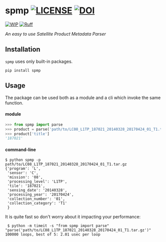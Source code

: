 # spmp [![LICENSE](https://img.shields.io/github/license/pierre-manchon/INPMT)](https://www.gnu.org/licenses/gpl-3.0.en.html) [![DOI](https://zenodo.org/badge/DOI/10.5281/zenodo.8114950.svg)](https://doi.org/10.5281/zenodo.8114950)
[![WIP](https://www.repostatus.org/badges/latest/wip.svg)](https://www.repostatus.org/#wip)
[![Ruff](https://img.shields.io/endpoint?url=https://raw.githubusercontent.com/charliermarsh/ruff/main/assets/badge/v1.json)](https://github.com/charliermarsh/ruff)

*An easy to use Satellite Product Metadata Parser*
## Installation
`spmp` uses only built-in packages.

``pip install spmp``

## Usage
The package can be used both as a module and a cli which invoke the same
function.

#### module
```python
>>> from spmp import parse
>>> product = parse('path/to/LC08_L1TP_187021_20140328_20170424_01_T1.tar.gz')
>>> product['title']
'187021'
```
#### command-line
```shell
$ python spmp -p path/to/LC08_L1TP_187021_20140328_20170424_01_T1.tar.gz
{'program': 'L',
 'sensor': 'C',
 'mission': '08',
 'processing_level': 'L1TP',
 'tile': '187021',
 'sensing_date': '20140328',
 'processing_year': '20170424',
 'collection_number': '01',
 'collection_category': 'T1'
 }
```

It is quite fast so don't worry about it impacting your performance:

```shell
 $ python -m timeit -s "from spmp import parse" "parse('path/to/LC08_L1TP_187021_20140328_20170424_01_T1.tar.gz')"
100000 loops, best of 5: 2.01 usec per loop
```